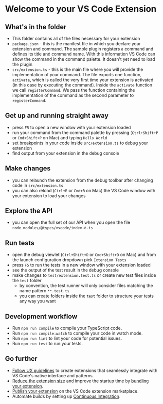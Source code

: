 # Welcome to your VS Code Extension

## What's in the folder
* This folder contains all of the files necessary for your extension
* `package.json` - this is the manifest file in which you declare your extension and command. 
The sample plugin registers a command and defines its title and command name. With this information 
VS Code can show the command in the command palette. It doesn't yet need to load the plugin. 
* `src/extension.ts` - this is the main file where you will provide the implementation of your command. 
The file exports one function, `activate`, which is called the very first time your extension is 
activated (in this case by executing the command). Inside the `activate` function we call `registerCommand`. 
We pass the function containing the implementation of the command as the second parameter to 
`registerCommand`.

## Get up and running straight away 
* press `F5` to open a new window with your extension loaded
* run your command from the command palette by pressing (`Ctrl+Shift+P` or `Cmd+Shift+P` on Mac) and typing `Hello World`
* set breakpoints in your code inside `src/extension.ts` to debug your extension
* find output from your extension in the debug console

## Make changes
* you can relaunch the extension from the debug toolbar after changing code in `src/extension.ts`
* you can also reload (`Ctrl+R` or `Cmd+R` on Mac) the VS Code window with your extension to load your changes

## Explore the API
* you can open the full set of our API when you open the file `node_modules/@types/vscode/index.d.ts`

## Run tests
* open the debug viewlet (`Ctrl+Shift+D` or `Cmd+Shift+D` on Mac) and from the launch configuration dropdown pick `Extension Tests`
* press `F5` to run the tests in a new window with your extension loaded
* see the output of the test result in the debug console
* make changes to `test/extension.test.ts` or create new test files inside the `test` folder
	* by convention, the test runner will only consider files matching the name pattern `**.test.ts`
	* you can create folders inside the `test` folder to structure your tests any way you want

## Development workflow
* Run `npm run compile` to compile your TypeScript code.
* Run `npm run compile:watch` to compile your code in watch mode.
* Run `npm run lint` to lint your code for potential issues.
* Run `npm run test` to run your tests.

## Go further
* [Follow UX guidelines](https://code.visualstudio.com/api/ux-guidelines/overview) to create extensions that seamlessly integrate with VS Code's native interface and patterns.
* [Reduce the extension size](https://code.visualstudio.com/api/working-with-extensions/bundling-extension) and improve the startup time by [bundling your extension](https://code.visualstudio.com/api/working-with-extensions/bundling-extension).
* [Publish your extension](https://code.visualstudio.com/api/working-with-extensions/publishing-extension) on the VS Code extension marketplace.
* Automate builds by setting up [Continuous Integration](https://code.visualstudio.com/api/working-with-extensions/continuous-integration).